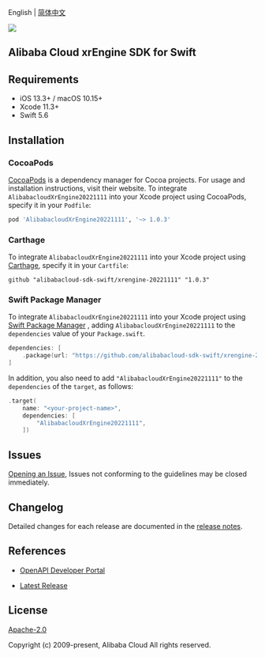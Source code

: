 English | [简体中文](README-CN.md)

![](https://aliyunsdk-pages.alicdn.com/icons/AlibabaCloud.svg)

## Alibaba Cloud xrEngine SDK for Swift

## Requirements

- iOS 13.3+ / macOS 10.15+
- Xcode 11.3+
- Swift 5.6

## Installation

### CocoaPods

[CocoaPods](https://cocoapods.org) is a dependency manager for Cocoa projects. For usage and installation instructions, visit their website. To integrate `AlibabacloudXrEngine20221111` into your Xcode project using CocoaPods, specify it in your `Podfile`:

```ruby
pod 'AlibabacloudXrEngine20221111', '~> 1.0.3'
```

### Carthage

To integrate `AlibabacloudXrEngine20221111` into your Xcode project using [Carthage](https://github.com/Carthage/Carthage), specify it in your `Cartfile`:

```ogdl
github "alibabacloud-sdk-swift/xrengine-20221111" "1.0.3"
```

### Swift Package Manager

To integrate `AlibabacloudXrEngine20221111` into your Xcode project using [Swift Package Manager](https://swift.org/package-manager/) , adding `AlibabacloudXrEngine20221111` to the `dependencies` value of your `Package.swift`.

```swift
dependencies: [
    .package(url: "https://github.com/alibabacloud-sdk-swift/xrengine-20221111.git", from: "1.0.3")
]
```

In addition, you also need to add `"AlibabacloudXrEngine20221111"` to the `dependencies` of the `target`, as follows:

```swift
.target(
    name: "<your-project-name>",
    dependencies: [
        "AlibabacloudXrEngine20221111",
    ])
```

## Issues

[Opening an Issue](https://github.com/alibabacloud-sdk-swift/xrengine-20221111/issues/new), Issues not conforming to the guidelines may be closed immediately.

## Changelog

Detailed changes for each release are documented in the [release notes](./ChangeLog.txt).

## References

* [OpenAPI Developer Portal](https://next.api.alibabacloud.com/home)
- [Latest Release](https://github.com/alibabacloud-sdk-swift/xrengine-20221111)

## License

[Apache-2.0](http://www.apache.org/licenses/LICENSE-2.0)

Copyright (c) 2009-present, Alibaba Cloud All rights reserved.

